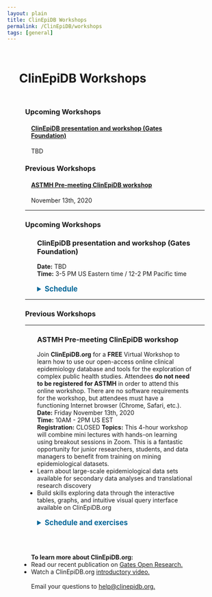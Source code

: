 ```yaml
---
layout: plain
title: ClinEpiDB Workshops
permalink: /ClinEpiDB/workshops
tags: [general]
---
```

<style> 
div.contents {
    margin: 1em;
} 
div.workshop {
    margin: 1em 1em;
}
details summary, details ul {
  margin-top: 1em;
}
details summary {
  font-size: 120%;
  color: #069;
}
details p, details table {
  margin-left: 2em;
}
details table {
  margin-right: 12em;
}
table {
  margin-top: 1em;
  border-collapse: collapse;
}
/*
table, th, td {
  border: 1px solid black;
  padding: 0.5em;
}
*/
tr.break td {
  background-color: #DCDCDC;
}

table#hor-minimalist-a {
  text-align: left;
}
table#hor-minimalist-a th {
  font-size: 110%;
  font-weight: 400;
  color: #000;
  border-bottom: 2px solid #000;
  padding: 0.5em;
  text-align: left;
}
table#hor-minimalist-a tr {
  border-bottom: 1px solid #ddd;
}
table#hor-minimalist-a tr:hover td {
  color: #000; 
}
table#hor-minimalist-a tr.other td {
  background-color: #fafafa;
}
table#hor-minimalist-a tbody {
  display: table-row-group;
  vertical-align: middle;
  border-color: inherit;
}
table#hor-minimalist-a td {
  color: #00; 
  padding: 0.5em 0.5em 0.5em;
  vertical-align: middle;
}
table#hor-minimalist-a tfoot {
  font-size: 90%;
}
table#hor-minimalist-a tfoot tr {
  border:0;
}
p, ul {
    display: inline;
}
</style>

<h1 style="padding:1em">ClinEpiDB Workshops</h1>
<div class="static-content" style="padding:0 3em">

  <h3>Upcoming Workshops</h3>
  <div class="contents"> 
  <h4><a href="#gatesworkshop2021">ClinEpiDB presentation and workshop (Gates Foundation)
</a></h4>
  TBD
  </div>


<h3>Previous Workshops</h3>
  <div class="contents">
    <h4><a href="#astmh2020-premeeting">ASTMH Pre-meeting ClinEpiDB workshop</a></h4>
    November 13th, 2020
  </div>

<hr> <!-- ==== UPCOMING WORKSHOPS =============================== -->

<h3>Upcoming Workshops</h3>

<div class="contents">


 <div class="anchor"><a name="#gatesworkshop2021"></a></div>
<div class="workshop">
    <h3>ClinEpiDB presentation and workshop (Gates Foundation)</h3>
    <p>
      <b>Date:</b> TBD <br>
      <b>Time:</b> 3-5 PM US Eastern time / 12-2 PM Pacific time
 <br>
    </p>

<details>
    <summary><b>Schedule</b></summary>
    <table id="hor-minimalist-a">
<thead>
<tr>
<th style="text-align:left">Time</th>
<th style="text-align:left">Activity</th>
<th style="text-align:left">Presenter</th>
</tr>
</thead>

<tbody>
<tr>
<td>3:00 PM EST
<br> 12:00 PM PST
<br> <i>20 min</i>
</td>
<td><b>Introduction</b>
<ul>
  <li> History and context of the ClinEpiDB project: integra on of diverse multi-Omics datasets; VEuPathDB and other projects</li>
  <li> Objectives and status of <a href="https://clinepidb.org/">ClinEpiDB.org</a>
  <ul>
    <li>Mission/vision</li>
    <li>Organization & design: study pages, study types, data types</li>
    <li>Available datasets, site usage, user communities (data providers, study teams, researchers, modellers, students, policy-makers, etc), use cases</li>
    <li>Robustness, security, sustainability, scalability, cost-eﬃcacy</li>
    <li>Relationship with other projects; stakeholders (including funders)</li>
  </ul>
  </li>
  <li>Data access and release policies (tiered design); community trust</li>
</ul></td>
<td>David Roos</td>
</tr>

<tr>
<td>3:20 PM EST
<br>12:20 PM PST
<br><i>20 min</i></td>
<td><b>Demonstration:</b> LLINEUP (cluster-randomized trial of insecticidal bednets for malaria)
<ul>
  <li>Home page layout: study cards, searches, downloads</li>
  <li>Exploring the data through the Search Wizard: formulating, asking, revising, and answering questions</li>
  <li>Results Pages, Visualizations (histograms, apps), Downloads</li>
</ul>
</td>
<td>Danica Helb</td>
</tr>

<tr>
<td>3:40 PM EST
<br>12:40 PM PST
<br><i>20 min</i>
</td>
<td><b> Breakout 1:</b> MAL-ED & GEMS (enteric disease datasets)
<ul>
  <li>Formulating & reconfiguring simple searches: Comparison of molecular detection methods for ST-ETEC</li>
  <li>Discussion</li>
</ul>
</td>
<td>ClinEpiDB Staff</td>
</tr>

<tr>
<td>4:00 PM EST
<br>1:00 PM PST
<br><i>20 min </i>
</td>

<td><b>Work in Progress</b>
<ul>
  <li>Enteric disease studies</li>
  <li>Maternal, Newborn & Child Health (MNCH) studies</li>
 <li>Azithromycin studies</li>
 <li>Data sharing issues</li>
 <li>Development activities: microbiome datasets, geolocation data, data analysis framework, DIY workspace
</li>
</ul>
</td>
<td>Sheena Tomko</td>
</tr>

<tr>
<td>4:20 PM EST
<br>1:20 PM PST
<br> <i>20 min</i></td>
<td><b> Breakout 2:</b> G-ANC visualization app demo/walk-through
<ul>
  <li>Using visualization apps to answer questions</li>
  <li>Discussion</li>
</ul>
</td>
<td>ClinEpiDB Staff</td>
</tr>

<tr>
<td>4:40 PM EST
<br>1:40 PM PST
<br><i>20 min </i></td>
<td><b> Concluding discussion</b>
<ul>
  <li>Timelines for data identification, prioritization, loading, QC & release</li>
  <li>Community uptake and visibility</li>
  <li>Opportunities</li>
</ul>
</td>
<td>Roos, et al</td>
</tr>

</tbody>
</table>
</details>

</div>
</div>  <!-- workshop -->

<hr>  <!-- =========== PREVIOUS WORKSHOPS  ======================== -->

<h3>Previous Workshops</h3>
<hr>

<div class="contents">


  <div class="anchor"><a name="astmh2020-premeeting"></a></div>
  <div class="workshop">
    <h3>ASTMH Pre-meeting ClinEpiDB workshop</h3>
    <p>Join <b>ClinEpiDB.org</b> for a <b>FREE</b> Virtual Workshop to learn how to use our open-access online clinical epidemiology database and tools for the exploration of complex public health studies. Attendees <b>do not need to be registered for ASTMH</b> in order to attend this online workshop. There are no software requirements for the workshop, but attendees must have a functioning Internet browser (Chrome, Safari, etc.).
    </p>
    <p>
      <b>Date:</b> Friday November 13th, 2020 <br>
      <b>Time:</b> 10AM - 2PM US EST <br>
      <b>Registration:</b> CLOSED
    </p>
    <p>
      <b>Topics:</b> This 4-hour workshop will combine mini lectures with hands-on learning using breakout sessions in Zoom. This is a fantastic opportunity for junior researchers, students, and data managers to benefit from training on mining epidemiological datasets.
      <ul>
        <li>Learn about large-scale epidemiological data sets available for secondary data analyses and translational research discovery</li>
        <li>Build skills exploring data through the interactive tables, graphs, and intuitive visual query interface available on ClinEpiDB.org </li>
      </ul>
    </p>


<details>
    <summary><b>Schedule and exercises</b></summary>
    <table id="hor-minimalist-a">
<thead>
<tr>
<th style="text-align:left">Time (EST)</th>
<th style="text-align:left">Activity</th>
<th style="text-align:left">Presenter</th>
<th style="text-align:left">Recording</th>
</tr>
</thead>

<tbody>
<tr>
<td></td>
<td><b>Session 0</b>
<br>
<a target="_blank" href="{{'/documents/clinEpi/Pre-Workshop homework.pdf' | absolute_url}}" target="_blank">Getting started, creating a VEuPathDB account, and asking for help</a>  
</td>
<td></td>
<td></td>
</tr>

<tr>
<td>10-10:15 AM</td>
<td><b>Session 1</b>
<br>Introduction to workshop
<br>Introduction to ClinEpiDB
</td>
<td>David Roos
<br> Danica Helb</td>
<td><iframe width="180" height="115" src="https://youtube.com/embed/mON1TRxT8qs?list=PLWzQB3i5sYALwFB5cdZZeXmWU6udl2-tS" frameborder="0" allow="accelerometer; autoplay; clipboard-write; encrypted-media; gyroscope; picture-in-picture" allowfullscreen></iframe></td>
</tr>

<tr>
<td>10:15-10:35 AM</td>
<td><b>Breakout 1</b>
<br>Breakout group introductions
<br><a target="_blank" href="https://docs.google.com/forms/d/e/1FAIpQLSddLROBdRoWqfB9eVLzkpWCaRvFgaoxVnQqgUYbuINRW0v0hQ/viewform" target="_blank">Exercise: Exploring the All Studies Table and Study Page</a></td>
<td></td>
<td></td>
</tr>

<tr>
<td>10:35-10:55 AM</td>
<td><b>Session 2</b>
<br>Accessing and exploring data</td>
<td>Sheena Tomko</td>
<td><iframe width="180" height="115" src="https://youtube.com/embed/WU1hXR4JNs0?list=PLWzQB3i5sYALwFB5cdZZeXmWU6udl2-tS" frameborder="0" allow="accelerometer; autoplay; clipboard-write; encrypted-media; gyroscope; picture-in-picture" allowfullscreen></iframe></td>
</tr>

<tr>
<td>10:55-11:10 AM</td>
<td><b>BREAK</b></td>
<td></td>
<td></td>
</tr>

<tr>
<td>11:10-11:20 AM</td>
<td>Introduction to the LLINEUP study</td>
<td>Samuel Gonahasa</td>
<td><iframe width="180" height="115" src="https://www.youtube.com/embed/wPi7lu-A1tc" frameborder="0" allow="accelerometer; autoplay; clipboard-write; encrypted-media; gyroscope; picture-in-picture" allowfullscreen></iframe></td>
</tr>

<tr>
<td>11:20-12:05 PM</td>
<td><b>Breakout 2</b>
<br><a target="_blank" href="{{'/documents/clinEpi/Breakout2_Review_search_types.pdf' | absolute_url}}" target="_blank">Review Search types, units of analysis, study designs </a>  
<br><a target="_blank" href="{{'/documents/clinEpi/Exercise2.1_LLINEUP_simple_search.pdf' | absolute_url}}" target="_blank">Exercise: LLINEUP simple search</a> 
<br><a target="_blank" href="https://docs.google.com/forms/d/e/1FAIpQLSf6DvYihI0rNwFUcxtaP2V5LOFmVIzS7N_NmZlgQpPNGlxFnA/viewform" target="_blank">Exercise: The Search Wizard- variable exploration</a>
<br><a target="_blank" href="{{'/documents/clinEpi/Exercise 2.3 GEMS and MAL-ED simple search.pdf' | absolute_url}}" target="_blank">Exercise: MAL-ED and GEMS1 simple search </a></td>
<td></td>
<td></td>
</tr>

<tr>
<td>12:05-12:40 PM</td>
<td><b>Session 3</b>
<br><a target="_blank" href="{{'/documents/clinEpi/Session2_Guided_complex_search.pdf' | absolute_url}}" target="_blank">Complex search with MAL-ED</a>  
<br>Visualization and analysis applications using SCORE data</td>
<td>Danica Helb
<br>Nupur Kittur</td>
<td>
<iframe width="180" height="115" src="https://www.youtube.com/embed/xh8JnPFkxfQ" frameborder="0" allow="accelerometer; autoplay; clipboard-write; encrypted-media; gyroscope; picture-in-picture" allowfullscreen></iframe>
<br>
<iframe width="180" height="115" src="https://www.youtube.com/embed/CxjbhR3bgho" frameborder="0" allow="accelerometer; autoplay; clipboard-write; encrypted-media; gyroscope; picture-in-picture" allowfullscreen></iframe></td>
</tr>

<tr>
<td>12:40-12:55 PM</td>
<td><b>BREAK</b></td>
<td></td>
<td></td>
</tr>

<tr>
<td>12:55-1:40 PM</td>
<td><b>Breakout 3</b>
<br><a target="_blank" href="{{'/documents/clinEpi/Exercise 3.1 - Visualization Apps- SCORE Burundi.pdf' | absolute_url}}" target="_blank">Exercise: Visualization and analysis apps</a> 
<br><a target="_blank" href="{{'/documents/clinEpi/Exercise3.2_PROVIDE_complex_search.pdf' | absolute_url}}" target="_blank">Exercise: Complex searches using PROVIDE</a> 
<br><a target="_blank" href="{{'/documents/clinEpi/Exercise 3.3 PRISM visualization apps.pdf' | absolute_url}}" target="_blank">Exercise: PRISM analysis apps</a></td>
<td></td>
<td></td>
</tr>

<tr>
<td>1:40-2:00 PM</td>
<td><b>Session 4</b>
<br>Downloading data
<br>Workshop conclusion</td>
<td>Steph Schulman
<br>David Roos</td>
<td><iframe width="180" height="115" src="https://youtube.com/embed/fXtfsYXxLUs?list=PLWzQB3i5sYALwFB5cdZZeXmWU6udl2-tS" frameborder="0" allow="accelerometer; autoplay; clipboard-write; encrypted-media; gyroscope; picture-in-picture" allowfullscreen></iframe></td>
</tr>

<tr>
<td>2:00 - 3:00 PM</td>
<td><b>OPTIONAL SESSION</b>
<br>Individual (or breakout group) exercise - explore a study of your <br>choice and report back with something interesting that you find<br></td>
<td></td>
<td></td>
</tr>

</tbody>
</table>
</details>

</div>  <!-- workshop -->

</div> <!-- contents -->

<br>
<div class="contents">
<br>
<p>
<b>To learn more about ClinEpiDB.org:</b> 
  <ul>
    <li>Read our recent publication on <a target="_blank" href="https://gatesopenresearch.org/articles/3-1661/v2" target="_blank">Gates Open Research.</a></li>
    <li>Watch a ClinEpiDB.org <a target="_blank" href="https://www.youtube.com/watch?v=535PcFrBH8M&feature=youtu.be" target="_blank">introductory video.</a></li>
  </ul>
</p>
<br>
<p>Email your questions to <a target="_blank" href="/a/app/contact-us">help@clinepidb.org.</a></p>
</div>

</div>
